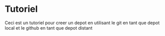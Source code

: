 # Tutoriel
Ceci est un tutoriel pour creer un depot en utilisant le git en tant que depot local et le github en tant que depot distant